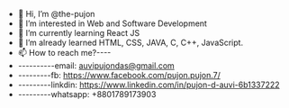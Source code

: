 - 👋 Hi, I’m @the-pujon
- 👀 I’m interested in Web and Software Development
- 🌱 I’m currently learning React JS
- 🌱 I’m already learned HTML, CSS, JAVA, C, C++, JavaScript.
- 📫 How to reach me?----
- ----------email: auvipujondas@gmail.com  
-  ---------fb: https://www.facebook.com/pujon.pujon.7/ 
-  ---------linkdin: https://www.linkedin.com/in/pujon-d-auvi-6b1337222
-  ---------whatsapp: +8801789173903


